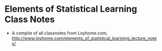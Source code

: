 Elements of Statistical Learning Class Notes
==============================
+ A complie of all classnotes from Loyhome.com, http://www.loyhome.com/elements_of_statistical_learining_lecture_notes/